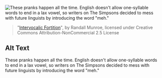 ![These pranks happen all the time. English doesn't allow one-syllable words to end in a lax vowel, so writers on The Simpsons decided to mess with future linguists by introducing the word "meh."](https://imgs.xkcd.com/comics/intervocalic_fortition.png)
> "[Intervocalic Fortition](https://xkcd.com/1697/)", by Randall Munroe, licensed under Creative Commons Attribution-NonCommercial 2.5 License

## Alt Text
These pranks happen all the time. English doesn't allow one-syllable words to end in a lax vowel, so writers on The Simpsons decided to mess with future linguists by introducing the word "meh."
